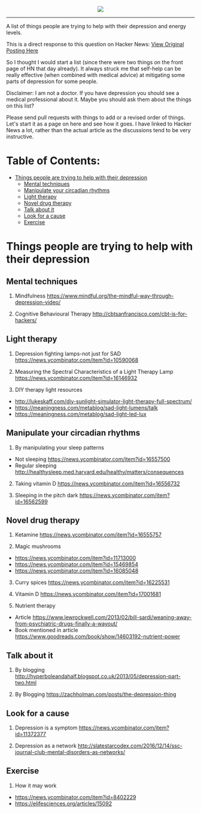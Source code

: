 <p align="center">
<img src="https://i.imgur.com/TekNTIN.png"/>
</p>

------------------

A list of things people are trying to help with their depression and energy levels. 

This is a direct response to this question on Hacker News: [View Original Posting Here](https://news.ycombinator.com/item?id=16557757)

So I thought I would start a list (since there were two things on the front page of HN that day already). It always struck me that self-help can be really effective (when combined with medical advice) at mitigating some parts of depression for some people.

Disclaimer: I am not a doctor. If you have depression you should see a medical professional about it. Maybe you should ask them about the things on this list?

Please send pull requests with things to add or a revised order of things. Let's start it as a page on here and see how it goes. I have linked to Hacker News a lot, rather than the actual article as the discussions tend to be very instructive.

# Table of Contents:
- [Things people are trying to help with their depression](#things-people-are-trying-to-help-with-their-depression)
  * [Mental techniques](#mental-techniques)
  * [Manipulate your circadian rhythms](#manipulate-your-circadian-rhythms)
  * [Light therapy](#light-therapy)
  * [Novel drug therapy](#novel-drug-therapy)
  * [Talk about it](#talk-about-it)
  * [Look for a cause](#look-for-a-cause)
  * [Exercise](#exercise)

# Things people are trying to help with their depression

## Mental techniques

1. Mindfulness https://www.mindful.org/the-mindful-way-through-depression-video/

2. Cognitive Behavioural Therapy http://cbtsanfrancisco.com/cbt-is-for-hackers/

## Light therapy

1. Depression fighting lamps-not just for SAD https://news.ycombinator.com/item?id=10590068

2. Measuring the Spectral Characteristics of a Light Therapy Lamp https://news.ycombinator.com/item?id=16146932 

3. DIY therapy light resources
+ http://lukeskaff.com/diy-sunlight-simulator-light-therapy-full-spectrum/ 
+ https://meaningness.com/metablog/sad-light-lumens/talk 
+ https://meaningness.com/metablog/sad-light-led-lux

## Manipulate your circadian rhythms

1. By manipulating your sleep patterns 
+ Not sleeping https://news.ycombinator.com/item?id=16557500
+ Regular sleeping http://healthysleep.med.harvard.edu/healthy/matters/consequences


2. Taking vitamin D https://news.ycombinator.com/item?id=16556732

3. Sleeping in the pitch dark https://news.ycombinator.com/item?id=16562599


## Novel drug therapy

1. Ketamine https://news.ycombinator.com/item?id=16555757

2. Magic mushrooms 
+ https://news.ycombinator.com/item?id=11713000 
+ https://news.ycombinator.com/item?id=15469854
+ https://news.ycombinator.com/item?id=16085048

3. Curry spices https://news.ycombinator.com/item?id=16225531

4. Vitamin D https://news.ycombinator.com/item?id=17001681

5. Nutrient therapy 
+ Article https://www.lewrockwell.com/2013/02/bill-sardi/weaning-away-from-psychiatric-drugs-finally-a-wayout/
+ Book mentioned in article https://www.goodreads.com/book/show/14603192-nutrient-power

## Talk about it

1. By blogging http://hyperboleandahalf.blogspot.co.uk/2013/05/depression-part-two.html

2. By Blogging https://zachholman.com/posts/the-depression-thing

## Look for a cause

1. Depression is a symptom https://news.ycombinator.com/item?id=11372377

2. Depression as a network http://slatestarcodex.com/2016/12/14/ssc-journal-club-mental-disorders-as-networks/


## Exercise

1. How it may work
+ https://news.ycombinator.com/item?id=8402229
+ https://elifesciences.org/articles/15092



